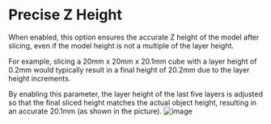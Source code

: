 # Precise Z Height
When enabled, this option ensures the accurate Z height of the model after slicing, even if the model height is not a multiple of the layer height.

For example, slicing a 20mm x 20mm x 20.1mm cube with a layer height of 0.2mm would typically result in a final height of 20.2mm due to the layer height increments. 

By enabling this parameter, the layer height of the last five layers is adjusted so that the final sliced height matches the actual object height, resulting in an accurate 20.1mm (as shown in the picture).
![image](https://github.com/SoftFever/OrcaSlicer/assets/103989404/e2d4efab-a8f4-4df6-baa6-42f526ac83ec)
